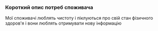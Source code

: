 ### Короткий опис потреб споживача
Мої споживачі люблять чистоту і піклуються про свій стан фізичного здоров'я і вони люблять отримувати нову інформацію

